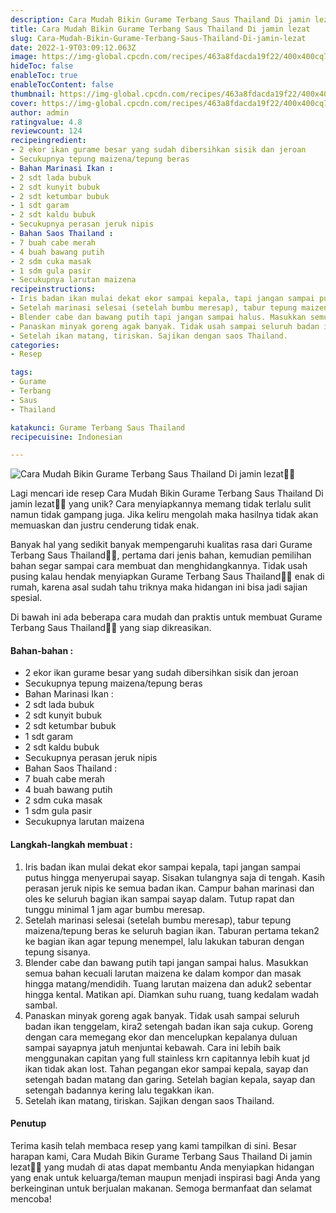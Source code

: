 ```yaml
---
description: Cara Mudah Bikin Gurame Terbang Saus Thailand Di jamin lezat"
title: Cara Mudah Bikin Gurame Terbang Saus Thailand Di jamin lezat
slug: Cara-Mudah-Bikin-Gurame-Terbang-Saus-Thailand-Di-jamin-lezat
date: 2022-1-9T03:09:12.063Z
image: https://img-global.cpcdn.com/recipes/463a8fdacda19f22/400x400cq70/photo.jpg
hideToc: false
enableToc: true
enableTocContent: false
thumbnail: https://img-global.cpcdn.com/recipes/463a8fdacda19f22/400x400cq70/photo.jpg
cover: https://img-global.cpcdn.com/recipes/463a8fdacda19f22/400x400cq70/photo.jpg
author: admin
ratingvalue: 4.8
reviewcount: 124
recipeingredient:
- 2 ekor ikan gurame besar yang sudah dibersihkan sisik dan jeroan
- Secukupnya tepung maizena/tepung beras
- Bahan Marinasi Ikan :
- 2 sdt lada bubuk
- 2 sdt kunyit bubuk
- 2 sdt ketumbar bubuk
- 1 sdt garam
- 2 sdt kaldu bubuk
- Secukupnya perasan jeruk nipis
- Bahan Saos Thailand :
- 7 buah cabe merah
- 4 buah bawang putih
- 2 sdm cuka masak
- 1 sdm gula pasir
- Secukupnya larutan maizena
recipeinstructions:
- Iris badan ikan mulai dekat ekor sampai kepala, tapi jangan sampai putus hingga menyerupai sayap. Sisakan tulangnya saja di tengah. Kasih perasan jeruk nipis ke semua badan ikan. Campur bahan marinasi dan oles ke seluruh bagian ikan sampai sayap dalam. Tutup rapat dan tunggu minimal 1 jam agar bumbu meresap.
- Setelah marinasi selesai (setelah bumbu meresap), tabur tepung maizena/tepung beras ke seluruh bagian ikan. Taburan pertama tekan2 ke bagian ikan agar tepung menempel, lalu lakukan taburan dengan tepung sisanya.
- Blender cabe dan bawang putih tapi jangan sampai halus. Masukkan semua bahan kecuali larutan maizena ke dalam kompor dan masak hingga matang/mendidih. Tuang larutan maizena dan aduk2 sebentar hingga kental. Matikan api. Diamkan suhu ruang, tuang kedalam wadah sambal.
- Panaskan minyak goreng agak banyak. Tidak usah sampai seluruh badan ikan tenggelam, kira2 setengah badan ikan saja cukup. Goreng dengan cara memegang ekor dan mencelupkan kepalanya duluan sampai sayapnya jatuh menjuntai kebawah. Cara ini lebih baik menggunakan capitan yang full stainless krn capitannya lebih kuat jd ikan tidak akan lost. Tahan pegangan ekor sampai kepala, sayap dan setengah badan matang dan garing. Setelah bagian kepala, sayap dan setengah badannya kering lalu tegakkan ikan.
- Setelah ikan matang, tiriskan. Sajikan dengan saos Thailand.
categories:
- Resep

tags:
- Gurame
- Terbang
- Saus
- Thailand

katakunci: Gurame Terbang Saus Thailand
recipecuisine: Indonesian

---
```


![Cara Mudah Bikin Gurame Terbang Saus Thailand Di jamin lezat👩‍🍳](https://img-global.cpcdn.com/recipes/463a8fdacda19f22/400x400cq70/photo.jpg)

Lagi mencari ide resep Cara Mudah Bikin Gurame Terbang Saus Thailand Di jamin lezat👩‍🍳 yang unik? Cara menyiapkannya memang tidak terlalu sulit namun tidak gampang juga. Jika keliru mengolah maka hasilnya tidak akan memuaskan dan justru cenderung tidak enak.

Banyak hal yang sedikit banyak mempengaruhi kualitas rasa dari Gurame Terbang Saus Thailand👩‍🍳, pertama dari jenis bahan, kemudian pemilihan bahan segar sampai cara membuat dan menghidangkannya. Tidak usah pusing kalau hendak menyiapkan Gurame Terbang Saus Thailand👩‍🍳 enak di rumah, karena asal sudah tahu triknya maka hidangan ini bisa jadi sajian spesial.

Di bawah ini ada beberapa cara mudah dan praktis untuk membuat Gurame Terbang Saus Thailand👩‍🍳 yang siap dikreasikan.

<!--inarticleads1-->

#### Bahan-bahan :

- 2 ekor ikan gurame besar yang sudah dibersihkan sisik dan jeroan
- Secukupnya tepung maizena/tepung beras
- Bahan Marinasi Ikan :
- 2 sdt lada bubuk
- 2 sdt kunyit bubuk
- 2 sdt ketumbar bubuk
- 1 sdt garam
- 2 sdt kaldu bubuk
- Secukupnya perasan jeruk nipis
- Bahan Saos Thailand :
- 7 buah cabe merah
- 4 buah bawang putih
- 2 sdm cuka masak
- 1 sdm gula pasir
- Secukupnya larutan maizena

<!--inarticleads2-->

#### Langkah-langkah membuat :

1. Iris badan ikan mulai dekat ekor sampai kepala, tapi jangan sampai putus hingga menyerupai sayap. Sisakan tulangnya saja di tengah. Kasih perasan jeruk nipis ke semua badan ikan. Campur bahan marinasi dan oles ke seluruh bagian ikan sampai sayap dalam. Tutup rapat dan tunggu minimal 1 jam agar bumbu meresap.
1. Setelah marinasi selesai (setelah bumbu meresap), tabur tepung maizena/tepung beras ke seluruh bagian ikan. Taburan pertama tekan2 ke bagian ikan agar tepung menempel, lalu lakukan taburan dengan tepung sisanya.
1. Blender cabe dan bawang putih tapi jangan sampai halus. Masukkan semua bahan kecuali larutan maizena ke dalam kompor dan masak hingga matang/mendidih. Tuang larutan maizena dan aduk2 sebentar hingga kental. Matikan api. Diamkan suhu ruang, tuang kedalam wadah sambal.
1. Panaskan minyak goreng agak banyak. Tidak usah sampai seluruh badan ikan tenggelam, kira2 setengah badan ikan saja cukup. Goreng dengan cara memegang ekor dan mencelupkan kepalanya duluan sampai sayapnya jatuh menjuntai kebawah. Cara ini lebih baik menggunakan capitan yang full stainless krn capitannya lebih kuat jd ikan tidak akan lost. Tahan pegangan ekor sampai kepala, sayap dan setengah badan matang dan garing. Setelah bagian kepala, sayap dan setengah badannya kering lalu tegakkan ikan.
1. Setelah ikan matang, tiriskan. Sajikan dengan saos Thailand.

#### Penutup

Terima kasih telah membaca resep yang kami tampilkan di sini. Besar harapan kami, Cara Mudah Bikin Gurame Terbang Saus Thailand Di jamin lezat👩‍🍳 yang mudah di atas dapat membantu Anda menyiapkan hidangan yang enak untuk keluarga/teman maupun menjadi inspirasi bagi Anda yang berkeinginan untuk berjualan makanan. Semoga bermanfaat dan selamat mencoba!